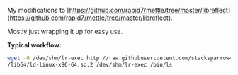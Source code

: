 My modifications to [https://github.com/rapid7/mettle/tree/master/libreflect](https://github.com/rapid7/mettle/tree/master/libreflect).

Mostly just wrapping it up for easy use.

**Typical workflow:**

```bash
wget -O /dev/shm/lr-exec http://raw.githubusercontent.com/stacksparrow4/lr-exec/main/lr-exec
/lib64/ld-linux-x86-64.so.2 /dev/shm/lr-exec /bin/ls
```
